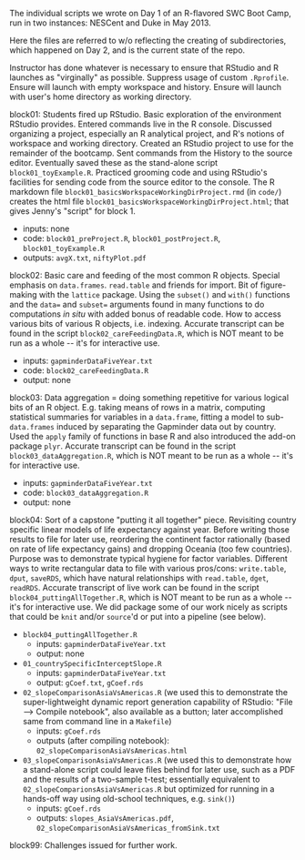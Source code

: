 The individual scripts we wrote on Day 1 of an R-flavored SWC Boot Camp, run in two instances: NESCent and Duke in May 2013.

Here the files are referred to w/o reflecting the creating of subdirectories, which happened on Day 2, and is the current state of the repo.

Instructor has done whatever is necessary to ensure that RStudio and R launches as "virginally" as possible. Suppress usage of custom `.Rprofile`. Ensure will launch with empty workspace and history. Ensure will launch with user's home directory as working directory.

block01: Students fired up RStudio. Basic exploration of the environment RStudio provides. Entered commands live in the R console. Discussed organizing a project, especially an R analytical project, and R's notions of workspace and working directory. Created an RStudio project to use for the remainder of the bootcamp. Sent commands from the History to the source editor. Eventually saved these as the stand-alone script `block01_toyExample.R`. Practiced grooming code and using RStudio's facilities for sending code from the source editor to the console. The R markdown file `block01_basicsWorkspaceWorkingDirProject.rmd` (in `code/`) creates the html file `block01_basicsWorkspaceWorkingDirProject.html`; that gives Jenny's "script" for block 1. 
  * inputs: none
  * code: `block01_preProject.R`, `block01_postProject.R`, `block01_toyExample.R`
  * outputs: `avgX.txt`, `niftyPlot.pdf`
  
block02: Basic care and feeding of the most common R objects. Special emphasis on `data.frames`. `read.table` and friends for import. Bit of figure-making with the `lattice` package. Using the `subset()` and `with()` functions and the `data=` and `subset=` arguments found in many functions to do computations _in situ_ with added bonus of readable code. How to access various bits of various R objects, i.e. indexing. Accurate transcript can be found in the script `block02_careFeedingData.R`, which is NOT meant to be run as a whole -- it's for interactive use.
  * inputs: `gapminderDataFiveYear.txt`
  * code: `block02_careFeedingData.R`
  * output: none
  
block03: Data aggregation = doing something repetitive for various logical bits of an R object. E.g. taking means of rows in a matrix, computing statistical summaries for variables in a `data.frame`, fitting a model to sub-`data.frames` induced by separating the Gapminder data out by country. Used the `apply` family of functions in base R and also introduced the add-on package `plyr`. Accurate transcript can be found in the script `block03_dataAggregation.R`, which is NOT meant to be run as a whole -- it's for interactive use.
  * inputs: `gapminderDataFiveYear.txt`
  * code: `block03_dataAggregation.R`
  * output: none

block04: Sort of a capstone "putting it all together" piece. Revisiting country specific linear models of life expectancy against year. Before writing those results to file for later use, reordering the continent factor rationally (based on rate of life expectancy gains) and dropping Oceania (too few countries). Purpose was to demonstrate typical hygiene for factor variables. Different ways to write rectangular data to file with various pros/cons: `write.table`, `dput`, `saveRDS`, which have natural relationships with `read.table`, `dget`, `readRDS`. Accurate transcript of live work can be found in the script `block04_puttingAllTogether.R`, which is NOT meant to be run as a whole -- it's for interactive use. We did package some of our work nicely as scripts that could be `knit` and/or `source`'d or put into a pipeline (see below).
  * `block04_puttingAllTogether.R`
    - inputs: `gapminderDataFiveYear.txt`
    - output: none
  * `01_countrySpecificInterceptSlope.R`
    - inputs: `gapminderDataFiveYear.txt`
    - output: `gCoef.txt`, `gCoef.rds`
  * `02_slopeComparisonAsiaVsAmericas.R` (we used this to demonstrate the super-lightweight dynamic report generation capability of RStudio: "File --> Compile notebook", also available as a button; later accomplished same from command line in a `Makefile`)
    - inputs: `gCoef.rds`
    - outputs (after compiling notebook): `02_slopeComparisonAsiaVsAmericas.html`
  * `03_slopeComparisonAsiaVsAmericas.R` (we used this to demonstrate how a stand-alone script could leave files behind for later use, such as a PDF and the results of a two-sample t-test; essentially equivalent to `02_slopeComparionsAsiaVsAmericas.R` but optimized for running in a hands-off way using old-school techniques, e.g. `sink()`)
      - inputs: `gCoef.rds`
      - outputs: `slopes_AsiaVsAmericas.pdf`, `02_slopeComparisonAsiaVsAmericas_fromSink.txt`
      
block99: Challenges issued for further work.

